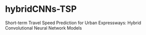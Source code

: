 # hybridCNNs-TSP
Short-term Travel Speed Prediction for Urban Expressways: Hybrid Convolutional Neural Network Models
